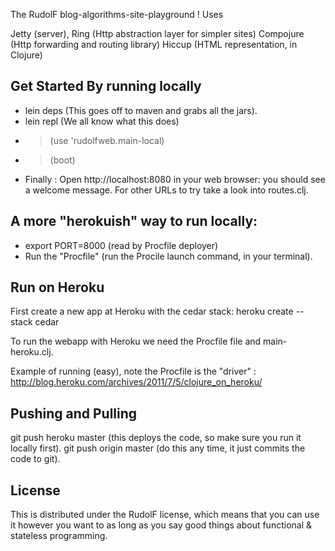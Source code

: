 The RudolF blog-algorithms-site-playground ! 
Uses 

Jetty (server), 
Ring (Http abstraction layer for simpler sites)
Compojure (Http forwarding and routing library) 
Hiccup (HTML representation, in Clojure) 

Get Started By running locally
------------------------------
* lein deps (This goes off to maven and grabs all the jars). 
* lein repl (We all know what this does) 
* > (use 'rudolfweb.main-local) 
* > (boot) 
* Finally : Open http://localhost:8080 in your web browser: you should see a welcome message. For other URLs to try take a look into routes.clj.

A more "herokuish" way to run locally:
--------------------------------------
* export PORT=8000 (read by Procfile deployer)
* Run the "Procfile" (run the Procile launch command, in your terminal). 

Run on Heroku
-------------
First create a new app at Heroku with the cedar stack: heroku create --stack cedar <my-app-name>

To run the webapp with Heroku we need the Procfile file and main-heroku.clj.

Example of running (easy), note the Procfile is the "driver" : 
http://blog.heroku.com/archives/2011/7/5/clojure_on_heroku/

Pushing and Pulling 
-------------------
git push heroku master (this deploys the code, so make sure you run it locally first).
git push origin master (do this any time, it just commits the code to git).


License
-------
This is distributed under the RudolF license, which means that you can use it however you 
want to as long as you say good things about functional & stateless programming.
